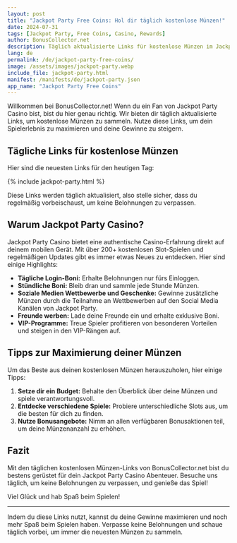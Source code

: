 ```yaml
---
layout: post
title: "Jackpot Party Free Coins: Hol dir täglich kostenlose Münzen!"
date: 2024-07-31
tags: [Jackpot Party, Free Coins, Casino, Rewards]
author: BonusCollector.net
description: Täglich aktualisierte Links für kostenlose Münzen im Jackpot Party Casino. Erhalte deine Belohnungen und genieße das Spiel!
lang: de
permalink: /de/jackpot-party-free-coins/
image: /assets/images/jackpot-party.webp
include_file: jackpot-party.html
manifest: /manifests/de/jackpot-party.json
app_name: "Jackpot Party Free Coins"
---
```


Willkommen bei BonusCollector.net! Wenn du ein Fan von Jackpot Party Casino bist, bist du hier genau richtig. Wir bieten dir täglich aktualisierte Links, um kostenlose Münzen zu sammeln. Nutze diese Links, um dein Spielerlebnis zu maximieren und deine Gewinne zu steigern. 

## Tägliche Links für kostenlose Münzen

Hier sind die neuesten Links für den heutigen Tag:

{% include jackpot-party.html %}

Diese Links werden täglich aktualisiert, also stelle sicher, dass du regelmäßig vorbeischaust, um keine Belohnungen zu verpassen.

## Warum Jackpot Party Casino?

Jackpot Party Casino bietet eine authentische Casino-Erfahrung direkt auf deinem mobilen Gerät. Mit über 200+ kostenlosen Slot-Spielen und regelmäßigen Updates gibt es immer etwas Neues zu entdecken. Hier sind einige Highlights:

- **Tägliche Login-Boni:** Erhalte Belohnungen nur fürs Einloggen.
- **Stündliche Boni:** Bleib dran und sammle jede Stunde Münzen.
- **Soziale Medien Wettbewerbe und Geschenke:** Gewinne zusätzliche Münzen durch die Teilnahme an Wettbewerben auf den Social Media Kanälen von Jackpot Party.
- **Freunde werben:** Lade deine Freunde ein und erhalte exklusive Boni.
- **VIP-Programme:** Treue Spieler profitieren von besonderen Vorteilen und steigen in den VIP-Rängen auf.

## Tipps zur Maximierung deiner Münzen

Um das Beste aus deinen kostenlosen Münzen herauszuholen, hier einige Tipps:

1. **Setze dir ein Budget:** Behalte den Überblick über deine Münzen und spiele verantwortungsvoll.
2. **Entdecke verschiedene Spiele:** Probiere unterschiedliche Slots aus, um die besten für dich zu finden.
3. **Nutze Bonusangebote:** Nimm an allen verfügbaren Bonusaktionen teil, um deine Münzenanzahl zu erhöhen.

## Fazit

Mit den täglichen kostenlosen Münzen-Links von BonusCollector.net bist du bestens gerüstet für dein Jackpot Party Casino Abenteuer. Besuche uns täglich, um keine Belohnungen zu verpassen, und genieße das Spiel!

Viel Glück und hab Spaß beim Spielen!

---

Indem du diese Links nutzt, kannst du deine Gewinne maximieren und noch mehr Spaß beim Spielen haben. Verpasse keine Belohnungen und schaue täglich vorbei, um immer die neuesten Münzen zu sammeln.
